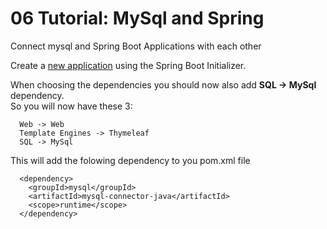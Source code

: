 # 06 Tutorial: MySql and Spring
Connect mysql and Spring Boot Applications with each other

Create a [new application](https://github.com/Dat17i/03_hello_spring/blob/master/README.md) using the Spring Boot Initializer.

When choosing the dependencies you should now also add **SQL -> MySql** dependency.    
So you will now have these 3: 
````   
  Web -> Web
  Template Engines -> Thymeleaf
  SQL -> MySql
````    

This will add the folowing dependency to you pom.xml file

````   
  <dependency>
	<groupId>mysql</groupId>
	<artifactId>mysql-connector-java</artifactId>
	<scope>runtime</scope>
  </dependency>
````
